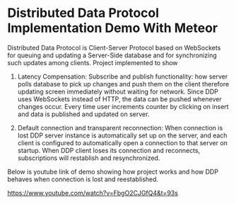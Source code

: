 # Distributed Data Protocol Implementation Demo With Meteor

Distributed Data Protocol is Client-Server Protocol based on WebSockets for queuing and updating a Server-Side database and for synchronizing such updates among clients. Project implemented to show

1)  Latency Compensation: Subscribe and publish functionality: how server polls database to pick up changes and push them on the client therefore updating screen immediately without waiting for network. Since DDP uses WebSockets instead of HTTP, the data can be pushed whenever changes occur. Every time user increments counter by clicking on insert and data is published and updated on server.

2)  Default connection and transparent reconnection: When connection is lost DDP server instance is automatically set up on the server, and each client is configured to automatically open a connection to that server on startup. When DDP client loses its connection and reconnects, subscriptions will restablish and resynchronized.

Below is youtube link of demo showing how project works and how DDP behaves when connection is lost and reestablished.

https://www.youtube.com/watch?v=FbgO2CJGfQ4&t=93s

